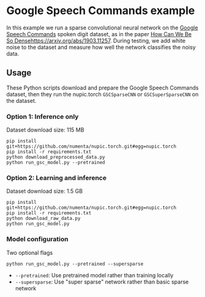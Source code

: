 # Google Speech Commands example

In this example we run a sparse convolutional neural network on the
[Google Speech Commands](https://arxiv.org/abs/1804.03209) spoken
digit dataset, as in the paper
[How Can We Be So Dense]()https://arxiv.org/abs/1903.11257. During
testing, we add white noise to the dataset and measure how well the
network classifies the noisy data.

## Usage

These Python scripts download and prepare the Google Speech Commands
dataset, then they run the nupic.torch `GSCSparseCNN` or
`GSCSuperSparseCNN` on the dataset.

### Option 1: Inference only

Dataset download size: 115 MB

```
pip install git+https://github.com/numenta/nupic.torch.git#egg=nupic.torch
pip install -r requirements.txt
python download_preprocessed_data.py
python run_gsc_model.py --pretrained
```

### Option 2: Learning and inference

Dataset download size: 1.5 GB

```
pip install git+https://github.com/numenta/nupic.torch.git#egg=nupic.torch
pip install -r requirements.txt
python download_raw_data.py
python run_gsc_model.py
```

### Model configuration

Two optional flags

```
python run_gsc_model.py --pretrained --supersparse
```

- `--pretrained`: Use pretrained model rather than training locally
- `--supersparse`: Use "super sparse" network rather than basic sparse network
